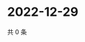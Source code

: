 # 2022-12-29

共 0 条

<!-- BEGIN WEIBO -->
<!-- 最后更新时间 Thu Dec 29 2022 12:16:39 GMT+0800 (China Standard Time) -->

<!-- END WEIBO -->
